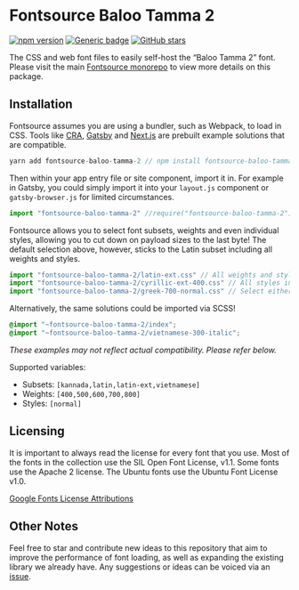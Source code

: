 # Fontsource Baloo Tamma 2

[![npm version](https://badge.fury.io/js/fontsource-baloo-tamma-2.svg)](https://github.com/DecliningLotus/fontsource) [![Generic badge](https://img.shields.io/badge/fontsource-passing-brightgreen)](https://github.com/DecliningLotus/fontsource) [![GitHub stars](https://img.shields.io/github/stars/DecliningLotus/fontsource.svg?style=social&label=Star&maxAge=2592000)](https://GitHub.com/DecliningLotus/fontsource/stargazers/)

The CSS and web font files to easily self-host the “Baloo Tamma 2” font. Please visit the main [Fontsource monorepo](https://github.com/DecliningLotus/fontsource) to view more details on this package.

## Installation

Fontsource assumes you are using a bundler, such as Webpack, to load in CSS. Tools like [CRA](https://create-react-app.dev/), [Gatsby](https://www.gatsbyjs.org/) and [Next.js](https://nextjs.org/) are prebuilt example solutions that are compatible.

```javascript
yarn add fontsource-baloo-tamma-2 // npm install fontsource-baloo-tamma-2
```

Then within your app entry file or site component, import it in. For example in Gatsby, you could simply import it into your `layout.js` component or `gatsby-browser.js` for limited circumstances.

```javascript
import "fontsource-baloo-tamma-2" //require("fontsource-baloo-tamma-2")
```

Fontsource allows you to select font subsets, weights and even individual styles, allowing you to cut down on payload sizes to the last byte! The default selection above, however, sticks to the Latin subset including all weights and styles.

```javascript
import "fontsource-baloo-tamma-2/latin-ext.css" // All weights and styles included.
import "fontsource-baloo-tamma-2/cyrillic-ext-400.css" // All styles included.
import "fontsource-baloo-tamma-2/greek-700-normal.css" // Select either normal or italic.
```

Alternatively, the same solutions could be imported via SCSS!

```scss
@import "~fontsource-baloo-tamma-2/index";
@import "~fontsource-baloo-tamma-2/vietnamese-300-italic";
```

_These examples may not reflect actual compatibility. Please refer below._

Supported variables:

- Subsets: `[kannada,latin,latin-ext,vietnamese]`
- Weights: `[400,500,600,700,800]`
- Styles: `[normal]`

## Licensing

It is important to always read the license for every font that you use.
Most of the fonts in the collection use the SIL Open Font License, v1.1. Some fonts use the Apache 2 license. The Ubuntu fonts use the Ubuntu Font License v1.0.

[Google Fonts License Attributions](https://fonts.google.com/attribution)

## Other Notes

Feel free to star and contribute new ideas to this repository that aim to improve the performance of font loading, as well as expanding the existing library we already have. Any suggestions or ideas can be voiced via an [issue](https://github.com/DecliningLotus/fontsource/issues).
